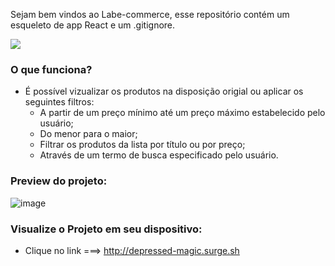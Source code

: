 Sejam bem vindos ao Labe-commerce, esse repositório contém um esqueleto de app React e um .gitignore.

<img src="https://img.shields.io/static/v1?label=react&message=framework&color=blue&style=for-the-badge&logo=REACT"/>

### O que funciona?
- É possível vizualizar os produtos na disposição origial ou aplicar os seguintes filtros:
    - A partir de um preço mínimo até um preço máximo estabelecido pelo usuário; 
    - Do menor para o maior; 
    - Filtrar os produtos da lista por título ou por preço;
    - Através de um termo de busca especificado pelo usuário. 

### Preview do projeto:

![image](https://user-images.githubusercontent.com/62622936/135700174-a2cfe493-9f0f-4ecd-b32d-c3e569cd3097.png)

### Visualize o Projeto em seu dispositivo:
- Clique no link ===> http://depressed-magic.surge.sh


